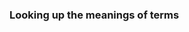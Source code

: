 <!-- SPDX-License-Identifier: CC-BY-4.0 -->
<!-- Copyright Contributors to the ODPi Egeria project. -->

### Looking up the meanings of terms




